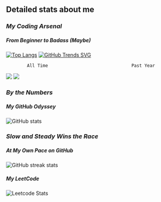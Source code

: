 ## Detailed stats about me
### *My Coding Arsenal*
##### From Beginner to Badass (Maybe)
[![Top Langs](https://github-readme-stats.vercel.app/api/top-langs/?username=mistaluai)](https://github.com/anuraghazra/github-readme-stats)
[![GitHub Trends SVG](https://api.githubtrends.io/user/svg/mistaluai/langs)](https://githubtrends.io)
            
            All Time                                Past Year

![](http://github-profile-summary-cards.vercel.app/api/cards/productive-time?username=mistaluai&theme=github&utcOffset=8)
![](http://github-profile-summary-cards.vercel.app/api/cards/repos-per-language?username=mistaluai&theme=github)
### *By the Numbers*
##### My GitHub Odyssey
![GitHub stats](https://github-readme-stats.vercel.app/api?username=mistaluai&show_icons=true&count_private=true)  
### *Slow and Steady Wins the Race*
##### At My Own Pace on GitHub
![GitHub streak stats](https://streak-stats.demolab.com/?user=mistaluai)


##### My LeetCode 

![Leetcode Stats](https://leetcard.jacoblin.cool/mistaluai?theme=wtf&font=Roboto&ext=heatmap&border=0&radius=20&hide=ranking)

